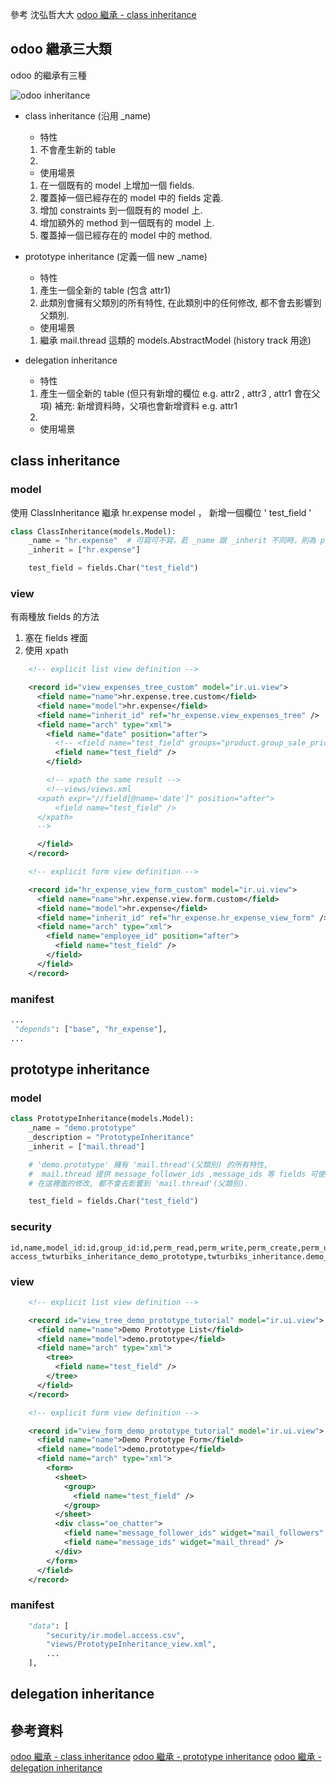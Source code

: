 參考 沈弘哲大大 [odoo 繼承 - class inheritance](https://github.com/twtrubiks/odoo-demo-addons-tutorial/tree/14.0/demo_class_inheritance)

## odoo 繼承三大類

odoo 的繼承有三種

![odoo inheritance](https://camo.githubusercontent.com/82f2060d30d8be1fa42fceb5638094d9e4849be5e8dca6c9e70a1fde7faa55c5/68747470733a2f2f692e696d6775722e636f6d2f32615138424e682e706e67)

- class inheritance (沿用 _name)
    - 特性
    1. 不會產生新的 table
    2. 

    - 使用場景
    1. 在一個既有的 model 上增加一個 fields.
    2. 覆蓋掉一個已經存在的 model 中的 fields 定義.
    3. 增加 constraints 到一個既有的 model 上.
    4. 增加額外的 method 到一個既有的 model 上.
    5. 覆蓋掉一個已經存在的 model 中的 method.


- prototype inheritance (定義一個 new _name)
    - 特性
    1. 產生一個全新的 table (包含 attr1)
    2. 此類別會擁有父類別的所有特性, 在此類別中的任何修改, 都不會去影響到父類別.
    - 使用場景
    1. 繼承 mail.thread 這類的 models.AbstractModel (history track 用途)

- delegation inheritance
    - 特性
    1. 產生一個全新的 table (但只有新增的欄位 e.g. attr2 , attr3 , attr1 會在父項)
       補充: 新增資料時，父項也會新增資料 e.g. attr1
    2. 
    - 使用場景


## class inheritance

### model

使用 ClassInheritance 繼承 hr.expense model ， 新增一個欄位 ' test_field ' 

```python
class ClassInheritance(models.Model):
    _name = "hr.expense"  # 可寫可不寫，若 _name 跟 _inherit 不同時，則為 prototype inheritance
    _inherit = ["hr.expense"]

    test_field = fields.Char("test_field")
```

### view

有兩種放 fields 的方法

1. 塞在 fields 裡面
2. 使用 xpath

```xml
    <!-- explicit list view definition -->

    <record id="view_expenses_tree_custom" model="ir.ui.view">
      <field name="name">hr.expense.tree.custom</field>
      <field name="model">hr.expense</field>
      <field name="inherit_id" ref="hr_expense.view_expenses_tree" />
      <field name="arch" type="xml">
        <field name="date" position="after">
          <!-- <field name="test_field" groups="product.group_sale_pricelist" readonly="1"/> -->
          <field name="test_field" />
        </field>

        <!-- xpath the same result -->
        <!--views/views.xml
      <xpath expr="//field[@name='date']" position="after">
          <field name="test_field" />
      </xpath>
      -->

      </field>
    </record>

    <!-- explicit form view definition -->

    <record id="hr_expense_view_form_custom" model="ir.ui.view">
      <field name="name">hr.expense.view.form.custom</field>
      <field name="model">hr.expense</field>
      <field name="inherit_id" ref="hr_expense.hr_expense_view_form" />
      <field name="arch" type="xml">
        <field name="employee_id" position="after">
          <field name="test_field" />
        </field>
      </field>
    </record>
```
### manifest

```python
...
 "depends": ["base", "hr_expense"],
...
```


## prototype inheritance

### model

```python
class PrototypeInheritance(models.Model):
    _name = "demo.prototype"
    _description = "PrototypeInheritance"
    _inherit = ["mail.thread"]

    # 'demo.prototype' 擁有 'mail.thread'(父類別) 的所有特性,
    #  mail.thread 提供 message_follower_ids ,message_ids 等 fields 可使用
    # 在這裡面的修改, 都不會去影響到 'mail.thread'(父類別).

    test_field = fields.Char("test_field")
```

### security

```csv title="security/ir.model.access.csv"
id,name,model_id:id,group_id:id,perm_read,perm_write,perm_create,perm_unlink
access_twturbiks_inheritance_demo_prototype,twturbiks_inheritance.demo_prototype,model_demo_prototype,base.group_user,1,1,1,1
```

### view

```xml
    <!-- explicit list view definition -->

    <record id="view_tree_demo_prototype_tutorial" model="ir.ui.view">
      <field name="name">Demo Prototype List</field>
      <field name="model">demo.prototype</field>
      <field name="arch" type="xml">
        <tree>
          <field name="test_field" />
        </tree>
      </field>
    </record>

    <!-- explicit form view definition -->

    <record id="view_form_demo_prototype_tutorial" model="ir.ui.view">
      <field name="name">Demo Prototype Form</field>
      <field name="model">demo.prototype</field>
      <field name="arch" type="xml">
        <form>
          <sheet>
            <group>
              <field name="test_field" />
            </group>
          </sheet>
          <div class="oe_chatter">
            <field name="message_follower_ids" widget="mail_followers" />
            <field name="message_ids" widget="mail_thread" />
          </div>
        </form>
      </field>
    </record>
```

### manifest

```python
    "data": [
        "security/ir.model.access.csv",
        "views/PrototypeInheritance_view.xml",
        ...
    ],
```

## delegation inheritance

## 參考資料

[odoo 繼承 - class inheritance](https://github.com/twtrubiks/odoo-demo-addons-tutorial/tree/14.0/demo_class_inheritance)
[odoo 繼承 - prototype inheritance](https://github.com/twtrubiks/odoo-demo-addons-tutorial/tree/master/demo_prototype_inheritance)
[odoo 繼承 - delegation inheritance](https://github.com/twtrubiks/odoo-demo-addons-tutorial/tree/master/demo_delegation_inheritance)